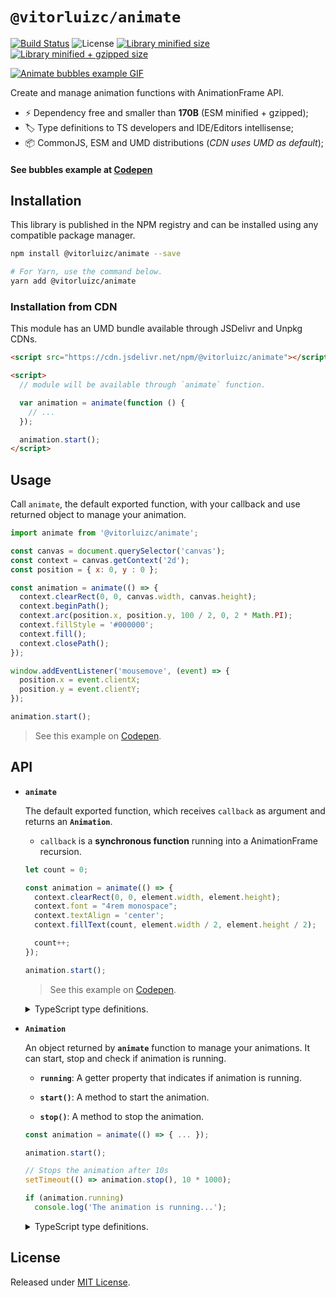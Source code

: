 # `@vitorluizc/animate`

[![Build Status](https://travis-ci.org/VitorLuizC/animate.svg?branch=master)](https://travis-ci.org/VitorLuizC/animate)
![License](https://badgen.net/github/license/VitorLuizC/animate)
[![Library minified size](https://badgen.net/bundlephobia/min/@vitorluizc/animate)](https://bundlephobia.com/result?p=@vitorluizc/animate)
[![Library minified + gzipped size](https://badgen.net/bundlephobia/minzip/@vitorluizc/animate)](https://bundlephobia.com/result?p=@vitorluizc/animate)

[![Animate bubbles example GIF](https://user-images.githubusercontent.com/9027363/50610043-b251fe00-0eb8-11e9-9df4-f98da8c3beb0.gif)](https://codepen.io/VitorLuizC/full/WLddER)

Create and manage animation functions with AnimationFrame API.

- :zap: Dependency free and smaller than **170B** (ESM minified + gzipped);
- :label: Type definitions to TS developers and IDE/Editors intellisense;
- :package: CommonJS, ESM and UMD distributions (_CDN uses UMD as default_);

#### See bubbles example at [Codepen](https://codepen.io/VitorLuizC/full/WLddER)

## Installation

This library is published in the NPM registry and can be installed using any compatible package manager.

```sh
npm install @vitorluizc/animate --save

# For Yarn, use the command below.
yarn add @vitorluizc/animate
```

### Installation from CDN

This module has an UMD bundle available through JSDelivr and Unpkg CDNs.

```html
<script src="https://cdn.jsdelivr.net/npm/@vitorluizc/animate"></script>

<script>
  // module will be available through `animate` function.

  var animation = animate(function () {
    // ...
  });

  animation.start();
</script>
```

## Usage

Call `animate`, the default exported function, with your callback and use returned object to manage your animation.

```js
import animate from '@vitorluizc/animate';

const canvas = document.querySelector('canvas');
const context = canvas.getContext('2d');
const position = { x: 0, y : 0 };

const animation = animate(() => {
  context.clearRect(0, 0, canvas.width, canvas.height);
  context.beginPath();
  context.arc(position.x, position.y, 100 / 2, 0, 2 * Math.PI);
  context.fillStyle = '#000000';
  context.fill();
  context.closePath();
});

window.addEventListener('mousemove', (event) => {
  position.x = event.clientX;
  position.y = event.clientY;
});

animation.start();
```

> See this example on [Codepen](https://codepen.io/VitorLuizC/pen/jXRzVp).

## API

- **`animate`**

  The default exported function, which receives `callback` as argument and returns an **`Animation`**.

  - `callback` is a **synchronous function** running into a AnimationFrame recursion.

  ```js
  let count = 0;

  const animation = animate(() => {
    context.clearRect(0, 0, element.width, element.height);
    context.font = "4rem monospace";
    context.textAlign = 'center';
    context.fillText(count, element.width / 2, element.height / 2);

    count++;
  });

  animation.start();
  ```

  > See this example on [Codepen](https://codepen.io/VitorLuizC/pen/yGrvzP).

  <details>
    <summary>TypeScript type definitions.</summary>

  <br />

  ```ts
  export default function animate(callback: () => void): Animation;
  ```
  </details>

- **`Animation`**

  An object returned by **`animate`** function to manage your animations. It can start, stop and check if animation is running.

  - **`running`**: A getter property that indicates if animation is running.

  - **`start()`**: A method to start the animation.

  - **`stop()`**: A method to stop the animation.

  ```js
  const animation = animate(() => { ... });

  animation.start();

  // Stops the animation after 10s
  setTimeout(() => animation.stop(), 10 * 1000);

  if (animation.running)
    console.log('The animation is running...');
  ```

  <details>
    <summary>TypeScript type definitions.</summary>

  <br />

  ```ts
  export interface Animation {
    readonly running: boolean;
    stop: () => void;
    start: () => void;
  }
  ```
  </details>

## License

Released under [MIT License](./LICENSE).
